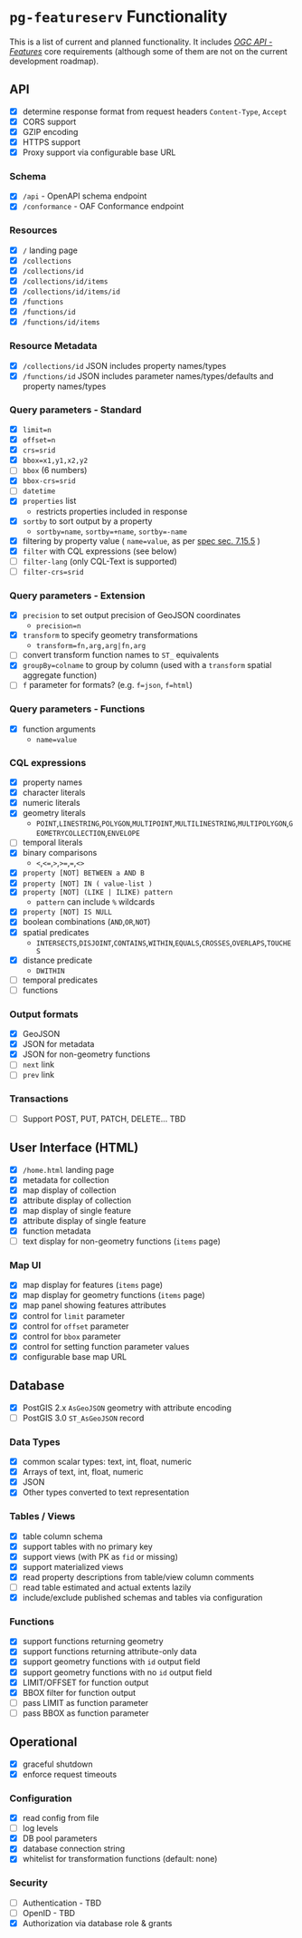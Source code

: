 # `pg-featureserv` Functionality

This is a list of current and planned functionality.
It includes [*OGC API - Features*](http://docs.opengeospatial.org/is/17-069r3/17-069r3.html) core requirements (although some of them are not on the current development roadmap).

## API

- [x] determine response format from request headers `Content-Type`, `Accept`
- [x] CORS support
- [x] GZIP encoding
- [x] HTTPS support
- [x] Proxy support via configurable base URL

### Schema

- [x] `/api` - OpenAPI schema endpoint
- [x] `/conformance` - OAF Conformance endpoint

### Resources
- [x] `/` landing page
- [x] `/collections`
- [x] `/collections/id`
- [x] `/collections/id/items`
- [x] `/collections/id/items/id`
- [x] `/functions`
- [x] `/functions/id`
- [x] `/functions/id/items`

### Resource Metadata
- [x] `/collections/id` JSON includes property names/types
- [x] `/functions/id` JSON includes parameter names/types/defaults and property names/types

### Query parameters - Standard
- [x] `limit=n`
- [x] `offset=n`
- [x] `crs=srid`
- [x] `bbox=x1,y1,x2,y2`
- [ ] `bbox` (6 numbers)
- [x] `bbox-crs=srid`
- [ ] `datetime`
- [x] `properties` list
  - restricts properties included in response
- [x] `sortby` to sort output by a property
  - `sortby=name`, `sortby=+name`, `sortby=-name`
- [x] filtering by property value ( `name=value`, as per [spec sec. 7.15.5](http://docs.opengeospatial.org/is/17-069r3/17-069r3.html#_parameters_for_filtering_on_feature_properties) )
- [x] `filter` with CQL expressions (see below)
- [ ] `filter-lang` (only CQL-Text is supported)
- [ ] `filter-crs=srid`

### Query parameters - Extension
- [x] `precision` to set output precision of GeoJSON coordinates
  - `precision=n`
- [x] `transform` to specify geometry transformations
  - `transform=fn,arg,arg|fn,arg`
- [ ] convert transform function names to `ST_` equivalents
- [x] `groupBy=colname` to group by column (used with a `transform` spatial aggregate function)
- [ ] `f` parameter for formats?  (e.g. `f=json`, `f=html`)

### Query parameters - Functions
- [x] function arguments
  - `name=value`

### CQL expressions
- [x] property names
- [x] character literals
- [x] numeric literals
- [x] geometry literals
  - `POINT`,`LINESTRING`,`POLYGON`,`MULTIPOINT`,`MULTILINESTRING`,`MULTIPOLYGON`,`GEOMETRYCOLLECTION`,`ENVELOPE`
- [ ] temporal literals
- [x] binary comparisons
  - `<`,`<=`,`>`,`>=`,`=`,`<>`
- [x] `property [NOT] BETWEEN a AND B`
- [x] `property [NOT] IN ( value-list )`
- [x] `property [NOT] (LIKE | ILIKE) pattern`
  - `pattern` can include `%` wildcards
- [x] `property [NOT] IS NULL`
- [x] boolean combinations (`AND`,`OR`,`NOT`)
- [x] spatial predicates
  - `INTERSECTS`,`DISJOINT`,`CONTAINS`,`WITHIN`,`EQUALS`,`CROSSES`,`OVERLAPS`,`TOUCHES`
- [x] distance predicate
  - `DWITHIN`
- [ ] temporal predicates
- [ ] functions

### Output formats
- [x] GeoJSON
- [x] JSON for metadata
- [x] JSON for non-geometry functions
- [ ] `next` link
- [ ] `prev` link

### Transactions
- [ ] Support POST, PUT, PATCH, DELETE...  TBD

## User Interface (HTML)
- [x] `/home.html` landing page
- [x] metadata for collection
- [x] map display of collection
- [x] attribute display of collection
- [x] map display of single feature
- [x] attribute display of single feature
- [x] function metadata
- [ ] text display for non-geometry functions (`items` page)

### Map UI
- [x] map display for features (`items` page)
- [x] map display for geometry functions (`items` page)
- [x] map panel showing features attributes
- [x] control for `limit` parameter
- [x] control for `offset` parameter
- [x] control for `bbox` parameter
- [x] control for setting function parameter values
- [x] configurable base map URL

## Database

- [x] PostGIS 2.x `AsGeoJSON` geometry with attribute encoding
- [ ] PostGIS 3.0 `ST_AsGeoJSON` record

### Data Types
- [x] common scalar types: text, int, float, numeric
- [x] Arrays of text, int, float, numeric
- [x] JSON
- [x] Other types converted to text representation

### Tables / Views
- [x] table column schema
- [x] support tables with no primary key
- [x] support views (with PK as `fid` or missing)
- [x] support materialized views
- [x] read property descriptions from table/view column comments
- [ ] read table estimated and actual extents lazily
- [X] include/exclude published schemas and tables via configuration

### Functions
- [x] support functions returning geometry
- [x] support functions returning attribute-only data
- [x] support geometry functions with `id` output field
- [x] support geometry functions with no `id` output field
- [x] LIMIT/OFFSET for function output
- [x] BBOX filter for function output
- [ ] pass LIMIT as function parameter
- [ ] pass BBOX as function parameter

## Operational

- [x] graceful shutdown
- [x] enforce request timeouts

### Configuration
- [x] read config from file
- [ ] log levels
- [x] DB pool parameters
- [x] database connection string
- [x] whitelist for transformation functions (default: none)

### Security
- [ ] Authentication - TBD
- [ ] OpenID - TBD
- [x] Authorization via database role & grants
